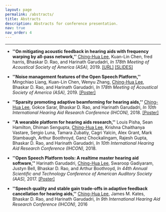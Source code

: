 ```yaml
---
layout: page
permalink: /abstracts/
title: Abstracts
description: Abstracts for conference presentation.
nav: true
nav_order: 4
---
```


---

- **''On mitigating acoustic feedback in hearing aids with frequency warping by all-pass network,''** <ins>Ching-Hua Lee</ins>, Kuan-Lin Chen, fred harris, Bhaskar D. Rao, and Harinath Garudadri, *In 178th Meeting of Acoustical Society of America (ASA),* 2019. [[URL]](https://pubs.aip.org/asa/jasa/article-split/146/4_Supplement/2879/629303/On-mitigating-acoustic-feedback-in-hearing-aids)   [[SLIDES]](https://drive.google.com/file/d/11VO_AmV8RZ427BCBbHZEdAr8vUmDh_TI/view?usp=drivesdk)

- **''Noise management features of the Open Speech Platform,''** Mingchiao Liang, Kuan-Lin Chen, Wenyu Zhang, <ins>Ching-Hua Lee</ins>, Bhaskar D. Rao, and Harinath Garudadri, *In 178th Meeting of Acoustical Society of America (ASA),* 2019. <a href="{{ 'ASA_2019_Poster.pdf' | prepend: '/assets/pdf/' | relative_url }}" class="btn btn-sm z-depth-0" role="button">[Poster]</a>

- **''Sparsity promoting adaptive beamforming for hearing aids,''** <ins>Ching-Hua Lee</ins>, Gokce Sarar, Bhaskar D. Rao, and Harinath Garudadri, *In 10th International Hearing Aid Research Conference (IHCON),* 2018. <a href="{{ 'IHCON_2018_Poster.pdf' | prepend: '/assets/pdf/' | relative_url }}" class="btn btn-sm z-depth-0" role="button">[Poster]</a>


- **''A wearable platform for hearing aids research,''** Louis Pisha, Sean Hamilton,  Dhiman Sengupta, <ins>Ching-Hua Lee</ins>, Krishna Chaithanya Vastare, Sergio Luna, Tamara Zubatiy, Cagri Yalcin, Alex Grant, Mark Stambaugh, Arthur Boothroyd, Ganz Chockalingam, Rajesh Gupta, Bhaskar D. Rao, and Harinath Garudadri, *In 10th International Hearing Aid Research Conference (IHCON),* 2018. 

- **''Open Speech Platform tools: A realtime master hearing aid software,''** Harinath Garudadri, <ins>Ching-Hua Lee</ins>, Swaroop Gadiyaram, Justyn Bell, Bhaskar D. Rao, and Arthur Boothroyd, *In 44th Annual Scientific and Technology Conference of American Auditory Society (AAS),* 2017. <a href="{{ 'AAS_2017_Poster.pdf' | prepend: '/assets/pdf/' | relative_url }}" class="btn btn-sm z-depth-0" role="button">[Poster]</a>

- **''Speech quality and stable gain trade-offs in adaptive feedback cancellation for hearing aids,''** <ins>Ching-Hua Lee</ins>, James M. Kates, Bhaskar D. Rao, and Harinath Garudadri, *In 9th International Hearing Aid Research Conference (IHCON),* 2016
